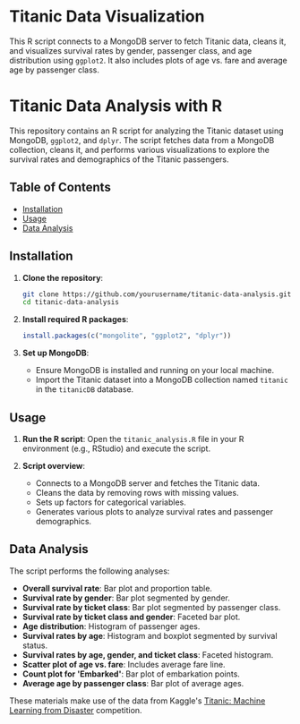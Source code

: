 # Titanic Data Visualization
This R script connects to a MongoDB server to fetch Titanic data, cleans it, and visualizes survival rates by gender, passenger class, and age distribution using `ggplot2`. It also includes plots of age vs. fare and average age by passenger class.

# Titanic Data Analysis with R

This repository contains an R script for analyzing the Titanic dataset using MongoDB, `ggplot2`, and `dplyr`. The script fetches data from a MongoDB collection, cleans it, and performs various visualizations to explore the survival rates and demographics of the Titanic passengers.

## Table of Contents

- [Installation](#installation)
- [Usage](#usage)
- [Data Analysis](#data-analysis)

## Installation

1. **Clone the repository**:
    ```bash
    git clone https://github.com/yourusername/titanic-data-analysis.git
    cd titanic-data-analysis
    ```

2. **Install required R packages**:
    ```R
    install.packages(c("mongolite", "ggplot2", "dplyr"))
    ```

3. **Set up MongoDB**:
    - Ensure MongoDB is installed and running on your local machine.
    - Import the Titanic dataset into a MongoDB collection named `titanic` in the `titanicDB` database.

## Usage

1. **Run the R script**:
    Open the `titanic_analysis.R` file in your R environment (e.g., RStudio) and execute the script.

2. **Script overview**:
    - Connects to a MongoDB server and fetches the Titanic data.
    - Cleans the data by removing rows with missing values.
    - Sets up factors for categorical variables.
    - Generates various plots to analyze survival rates and passenger demographics.

## Data Analysis

The script performs the following analyses:

- **Overall survival rate**: Bar plot and proportion table.
- **Survival rate by gender**: Bar plot segmented by gender.
- **Survival rate by ticket class**: Bar plot segmented by passenger class.
- **Survival rate by ticket class and gender**: Faceted bar plot.
- **Age distribution**: Histogram of passenger ages.
- **Survival rates by age**: Histogram and boxplot segmented by survival status.
- **Survival rates by age, gender, and ticket class**: Faceted histogram.
- **Scatter plot of age vs. fare**: Includes average fare line.
- **Count plot for 'Embarked'**: Bar plot of embarkation points.
- **Average age by passenger class**: Bar plot of average ages.

These materials make use of the data from Kaggle's [Titanic: Machine Learning from Disaster](https://www.kaggle.com/c/titanic) competition.
